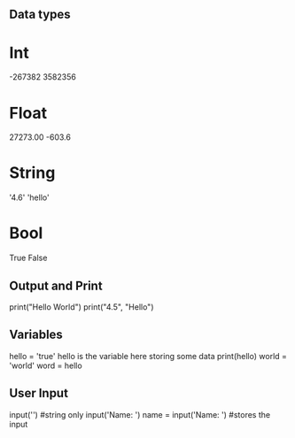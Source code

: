 ## Data types

# Int
-267382
3582356
# Float
27273.00
-603.6
# String
'4.6'
'hello'
# Bool
True 
False

## Output and Print
print("Hello World")
print("4.5", "Hello")

## Variables

hello = 'true'
hello is the variable here storing some data
print(hello)
world = 'world'
word = hello

## User Input

input('') #string only
input('Name: ')
name = input('Name: ') #stores the input


